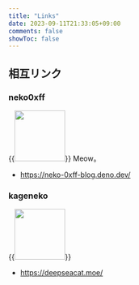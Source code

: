 ```yaml
---
title: "Links"
date: 2023-09-11T21:33:05+09:00
comments: false
showToc: false
---
```

## 相互リンク
### neko0xff  
{{<img src="https://avatars.githubusercontent.com/u/54382007" width="100px">}}
Meow。
- https://neko-0xff-blog.deno.dev/

### kageneko
{{<img src="https://avatars.githubusercontent.com/u/146046319?v=4" width="100px">}}
- https://deepseacat.moe/
